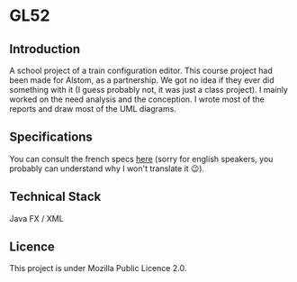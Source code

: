 # GL52

## Introduction

A school project of a train configuration editor.
This course project had been made for Alstom, as a partnership. We got no idea if they ever did something with it (I guess probably not, it was just a class project).
I mainly worked on the need analysis and the conception. I wrote most of the reports and draw most of the UML diagrams.

## Specifications

You can consult the french specs [here](https://docs.google.com/document/d/1Zz2lFZS3SF33_43cx2adQ-7A1CpmW3Sh5pkMK2Hn-yc/edit?usp=sharing) (sorry for english speakers, you probably can understand why I won't translate it 😉).

## Technical Stack

Java FX / XML

## Licence

This project is under Mozilla Public Licence 2.0.
